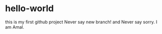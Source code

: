 # hello-world
this is my first github project
Never say new branch!
and Never say sorry.
I am Amal.
